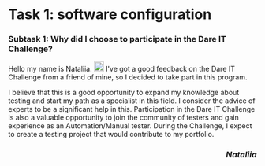 <h1>Task 1: software configuration</h1>
<h3>Subtask 1: Why did I choose to participate in the Dare IT Challenge?</h3> 
<p> Hello my name is Nataliia. 
<img src="https://github.githubassets.com/images/icons/emoji/unicode/1f44b.png" width="20px" alt="wave"/>
I've got a good feedback on the Dare IT Challenge from a friend of mine, so I decided to take part in this program.</p>
<p>I believe that this is a good opportunity to expand my knowledge about testing and start my path as a specialist in this field. I consider the advice of experts to be a significant help in this. Participation in the Dare IT Challenge is also a valuable opportunity to join the community of testers and gain experience as an Automation/Manual tester. During the Challenge, I expect to create a testing project that would contribute to my portfolio.</p>
<h3 style="text-align:right"><i>Nataliia</i></h3>
